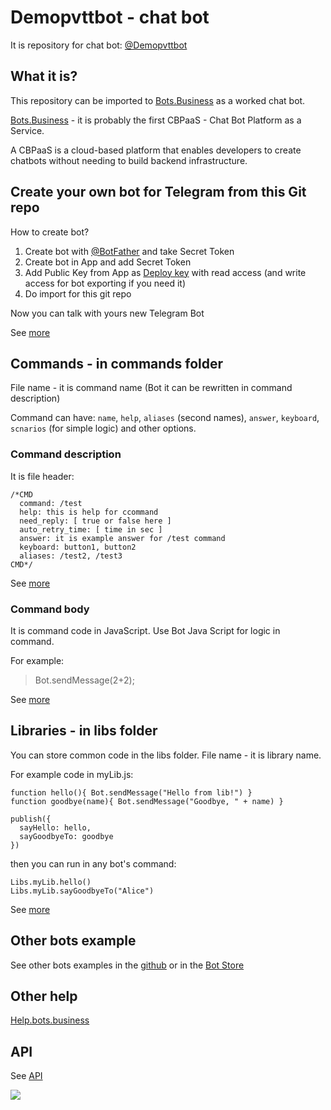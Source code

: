 # Demopvttbot - chat bot
It is repository for chat bot: [@Demopvttbot](https://t.me/Demopvttbot)

## What it is?
This repository can be imported to [Bots.Business](https://bots.business) as a worked chat bot.

[Bots.Business](https://bots.business) - it is probably the first CBPaaS - Chat Bot Platform as a Service.

A CBPaaS is a cloud-based platform that enables developers to create chatbots without needing to build backend infrastructure.

## Create your own bot for Telegram from this Git repo

How to create bot?
1. Create bot with [@BotFather](https://telegram.me/BotFather) and take Secret Token
2. Create bot in App and add Secret Token
3. Add Public Key from App as [Deploy key](https://developer.github.com/v3/guides/managing-deploy-keys/#deploy-keys) with read access (and write access for bot exporting if you need it)
4. Do import for this git repo

Now you can talk with yours new Telegram Bot

See [more](https://help.bots.business/getting-started)

## Commands - in commands folder
File name - it is command name (Bot it can be rewritten in command description)

Command can have: `name`, `help`, `aliases` (second names), `answer`, `keyboard`, `scnarios` (for simple logic) and other options.

### Command description
It is file header:

    /*CMD
      command: /test
      help: this is help for ccommand
      need_reply: [ true or false here ]
      auto_retry_time: [ time in sec ]
      answer: it is example answer for /test command
      keyboard: button1, button2
      aliases: /test2, /test3
    CMD*/

See [more](https://help.bots.business/commands)

### Command body
It is command code in JavaScript.
Use Bot Java Script for logic in command.

For example:
> Bot.sendMessage(2+2);

See [more](https://help.bots.business/scenarios-and-bjs)


## Libraries - in libs folder
You can store common code in the libs folder. File name - it is library name.

For example code in myLib.js:

    function hello(){ Bot.sendMessage("Hello from lib!") }
    function goodbye(name){ Bot.sendMessage("Goodbye, " + name) }

    publish({
      sayHello: hello,
      sayGoodbyeTo: goodbye
    })

then you can run in any bot's command:

    Libs.myLib.hello()
    Libs.myLib.sayGoodbyeTo("Alice")

See [more](https://help.bots.business/git/library)

## Other bots example
See other bots examples in the [github](https://github.com/bots-business?utf8=✓&tab=repositories&q=&type=public&language=javascript) or in the [Bot Store](https://bots.business/)


## Other help
[Help.bots.business](https://help.bots.business)

## API
See [API](https://api.bots.business/docs#/docs/summary)


![](https://bots.business/images/web-logo.png)